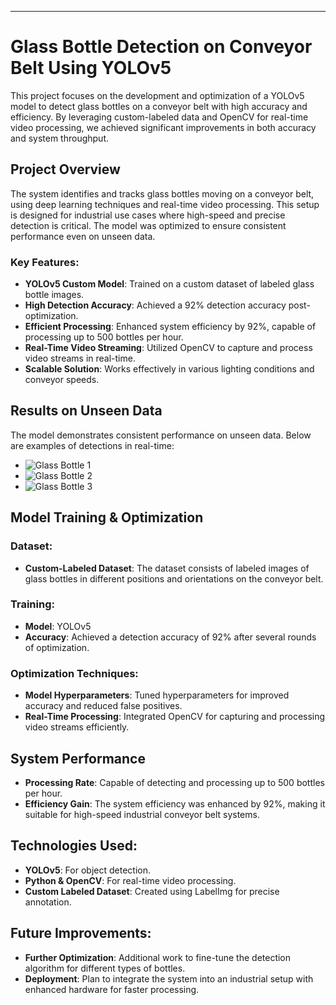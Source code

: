 

---

# Glass Bottle Detection on Conveyor Belt Using YOLOv5

This project focuses on the development and optimization of a YOLOv5 model to detect glass bottles on a conveyor belt with high accuracy and efficiency. By leveraging custom-labeled data and OpenCV for real-time video processing, we achieved significant improvements in both accuracy and system throughput.

## Project Overview

The system identifies and tracks glass bottles moving on a conveyor belt, using deep learning techniques and real-time video processing. This setup is designed for industrial use cases where high-speed and precise detection is critical. The model was optimized to ensure consistent performance even on unseen data.

### Key Features:
- **YOLOv5 Custom Model**: Trained on a custom dataset of labeled glass bottle images.
- **High Detection Accuracy**: Achieved a 92% detection accuracy post-optimization.
- **Efficient Processing**: Enhanced system efficiency by 92%, capable of processing up to 500 bottles per hour.
- **Real-Time Video Streaming**: Utilized OpenCV to capture and process video streams in real-time.
- **Scalable Solution**: Works effectively in various lighting conditions and conveyor speeds.

## Results on Unseen Data

The model demonstrates consistent performance on unseen data. Below are examples of detections in real-time:
  
- ![Glass Bottle 1](https://github.com/user-attachments/assets/7ae5bc88-521b-4a9d-b61b-9e8b184ae98f)
- ![Glass Bottle 2](https://github.com/user-attachments/assets/d217e98d-2c60-4ecb-98bc-29873e3530a6)
- ![Glass Bottle 3](https://github.com/user-attachments/assets/7b16d381-b87a-4d46-8db4-0335c012aa4e)

## Model Training & Optimization

### Dataset:
- **Custom-Labeled Dataset**: The dataset consists of labeled images of glass bottles in different positions and orientations on the conveyor belt.
  
### Training:
- **Model**: YOLOv5
- **Accuracy**: Achieved a detection accuracy of 92% after several rounds of optimization.
  
### Optimization Techniques:
- **Model Hyperparameters**: Tuned hyperparameters for improved accuracy and reduced false positives.
- **Real-Time Processing**: Integrated OpenCV for capturing and processing video streams efficiently.

## System Performance

- **Processing Rate**: Capable of detecting and processing up to 500 bottles per hour.
- **Efficiency Gain**: The system efficiency was enhanced by 92%, making it suitable for high-speed industrial conveyor belt systems.
  
## Technologies Used:
- **YOLOv5**: For object detection.
- **Python & OpenCV**: For real-time video processing.
- **Custom Labeled Dataset**: Created using LabelImg for precise annotation.

## Future Improvements:
- **Further Optimization**: Additional work to fine-tune the detection algorithm for different types of bottles.
- **Deployment**: Plan to integrate the system into an industrial setup with enhanced hardware for faster processing.

